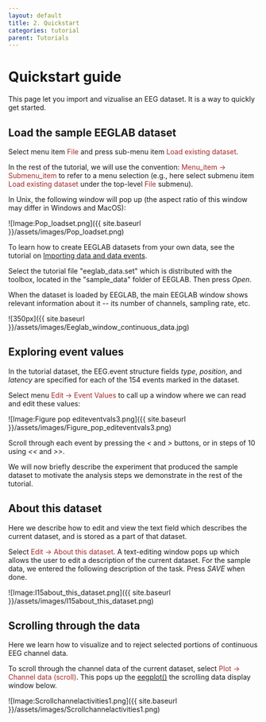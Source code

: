 ```yaml
---
layout: default
title: 2. Quickstart
categories: tutorial
parent: Tutorials
---
```

Quickstart guide
================

This page let you import and vizualise an EEG dataset. It is a way to quickly get started.

Load the sample EEGLAB dataset
---------------------------

Select menu item <span style="color: brown">File</span> and press sub-menu item
<span style="color: brown">Load existing dataset</span>.

In the rest of the tutorial, we will use the convention:
<span style="color: brown">Menu_item → Submenu_item</span> to refer to a menu
selection (e.g., here select submenu item <font color=brown>Load
existing dataset</font> under the top-level
<span style="color: brown">File</span> submenu).

In Unix, the following window will pop up (the aspect ratio of this
window may differ in Windows and MacOS):

![Image:Pop_loadset.png]({{ site.baseurl }}/assets/images/Pop_loadset.png)

To learn how to create EEGLAB datasets from your own data, see the
tutorial on [Importing data and data
events](/A01:_Importing_Continuous_Epoched_Data "wikilink").

Select the tutorial file "eeglab_data.set" which is distributed with
the toolbox, located in the "sample_data" folder of EEGLAB. Then press *Open*.

When the dataset is loaded by EEGLAB, the main EEGLAB window shows
relevant information about it -- its number of channels, sampling rate,
etc.



![350px]({{ site.baseurl }}/assets/images/Eeglab_window_continuous_data.jpg)


Exploring event values
----------------------

In the tutorial dataset, the EEG.event structure fields *type*,
*position*, and *latency* are specified for each of the 154 events
marked in the dataset.

Select menu <span style="color: brown">Edit → Event Values</span> to call up a
window where we can read and edit these values:


![Image:Figure pop editeventvals3.png]({{ site.baseurl }}/assets/images/Figure_pop_editeventvals3.png)



Scroll through each event by pressing the *\<* and *\>* buttons, or in steps of 10 using *\<\<*
and *\>\>*.


We will now briefly describe the experiment that produced the sample
dataset to motivate the analysis steps we demonstrate in the rest of the
tutorial.

About this dataset
------------------

Here we describe how to edit and view the text field which describes the
current dataset, and is stored as a part of that dataset.

Select <span style="color: brown">Edit → About this dataset</span>. A
text-editing window pops up which allows the user to edit a
description of the current dataset. For the sample data, we entered
the following description of the task. Press *SAVE* when done.


![Image:I15about_this_dataset.png]({{ site.baseurl }}/assets/images/I15about_this_dataset.png)

Scrolling through the data
--------------------------

Here we learn how to visualize and to reject selected portions of
continuous EEG channel data.

To scroll through the channel data of the current dataset, select
<span style="color: brown">Plot → Channel data (scroll)</span>. This pops up
the [eegplot()](http://sccn.ucsd.edu/eeglab/locatefile.php?file=eegplot.m)
the scrolling data display window below.

![Image:Scrollchannelactivities1.png]({{ site.baseurl }}/assets/images/Scrollchannelactivities1.png)
